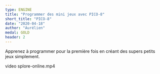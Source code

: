 ```yaml
---
type: ENGINE
title: "Programmer des mini jeux avec PICO-8"
short_title: "PICO-8"
date: "2020-04-18"
author: "Aurélien"
medal: GOLD
header: 2
---
```


Apprenez à programmer pour la première fois en créant des supers petits jeux simplement.

video splore-online.mp4

